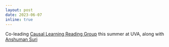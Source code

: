 ```yaml
---
layout: post
date: 2023-06-07
inline: true
---
```


Co-leading [Causal Learning Reading Group](https://github.com/iamgroot42/causal-reading-group-23) this summer at UVA, along with [Anshuman Suri](https://www.anshumansuri.me/)